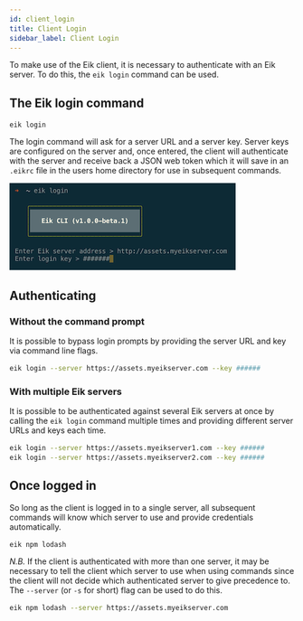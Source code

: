 ```yaml
---
id: client_login
title: Client Login
sidebar_label: Client Login
---
```


To make use of the Eik client, it is necessary to authenticate with an Eik server. To do this, the `eik login` command can be used.

## The Eik login command

```
eik login
```

The login command will ask for a server URL and a server key. Server keys are configured on the server and, once entered, the client will authenticate with the server and receive back a JSON web token which it will save in an `.eikrc` file in the users home directory for use in subsequent commands. 

![Login screenshot](/img/login.png)

## Authenticating 

### Without the command prompt

It is possible to bypass login prompts by providing the server URL and key via command line flags.

```sh
eik login --server https://assets.myeikserver.com --key ######
```

### With multiple Eik servers

It is possible to be authenticated against several Eik servers at once by calling the `eik login` command multiple times and providing different server URLs and keys each time. 

```sh
eik login --server https://assets.myeikserver1.com --key ######
eik login --server https://assets.myeikserver2.com --key ######
```

## Once logged in

So long as the client is logged in to a single server, all subsequent commands will know which server to use and provide credentials automatically.

```sh
eik npm lodash
```

*N.B.* If the client is authenticated with more than one server, it may be necessary to tell the client which server to use when using commands since the client will not decide which authenticated server to give precedence to. The `--server` (or `-s` for short) flag can be used to do this.

```sh
eik npm lodash --server https://assets.myeikserver.com
```